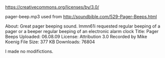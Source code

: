 https://creativecommons.org/licenses/by/3.0/

pager-beep.mp3 used from http://soundbible.com/529-Pager-Beeps.html

About: Great pager beeping sound. lmmn61i requested regular beeping of a pager or a beeper regular beeping of an electronic alarm clock
Title: Pager Beeps
Uploaded: 06.08.09
License: Attribution 3.0
Recorded by Mike Koenig
File Size: 377 KB
Downloads: 76804

I made no modifictions.